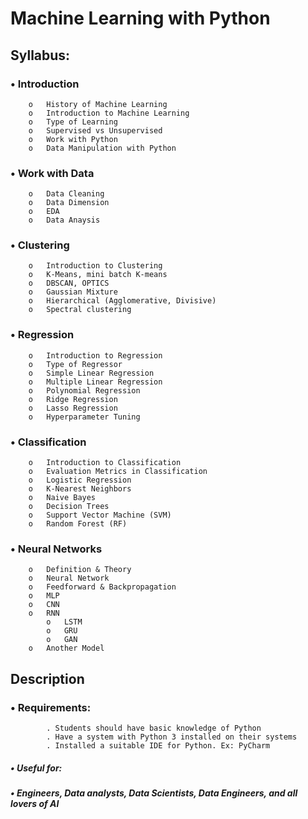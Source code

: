 #  Machine Learning with Python

## Syllabus:

### •	Introduction
        o	History of Machine Learning 
        o	Introduction to Machine Learning
        o	Type of Learning
        o	Supervised vs Unsupervised
        o	Work with Python
        o	Data Manipulation with Python


### •	Work with Data
        o	Data Cleaning
        o	Data Dimension
        o	EDA 
        o	Data Anaysis
        
### •	Clustering
        o	Introduction to Clustering
        o	K-Means, mini batch K-means
        o	DBSCAN, OPTICS
        o	Gaussian Mixture 
        o	Hierarchical (Agglomerative, Divisive) 
        o	Spectral clustering 

### •	Regression
        o	Introduction to Regression 
        o	Type of Regressor
        o	Simple Linear Regression
        o	Multiple Linear Regression
        o	Polynomial Regression 
        o	Ridge Regression 
        o	Lasso Regression
        o	Hyperparameter Tuning 
        

### •	Classification
        o	Introduction to Classification 
        o	Evaluation Metrics in Classification 
        o	Logistic Regression
        o	K-Nearest Neighbors
        o	Naive Bayes 
        o	Decision Trees 
        o	Support Vector Machine (SVM) 
        o	Random Forest (RF)


### •	Neural Networks
        o	Definition & Theory
        o	Neural Network
        o	Feedforward & Backpropagation 
        o	MLP
        o	CNN
        o	RNN
            o	LSTM
            o	GRU
            o	GAN
        o	Another Model


## Description
### •	Requirements:
            . Students should have basic knowledge of Python 
            . Have a system with Python 3 installed on their systems 
            . Installed a suitable IDE for Python. Ex: PyCharm
##### •	Useful for:
##### •	Engineers, Data analysts, Data Scientists, Data Engineers, and all lovers of AI

